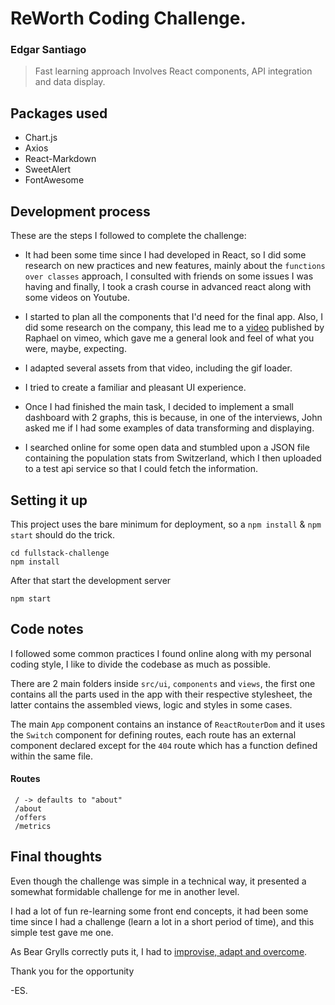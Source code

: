 # ReWorth Coding Challenge.
### Edgar Santiago


> Fast learning approach
> Involves React components, API integration and data display.

## Packages used
- Chart.js
- Axios
- React-Markdown
- SweetAlert
- FontAwesome

## Development process

These are the steps I followed to complete the challenge:

- It had been some time since I had developed in React, so I did some research on new practices and new features, mainly about the ```functions over classes``` approach, I consulted with friends on some issues I was having and finally, I took a crash course in advanced react along with some videos on Youtube.

- I started to plan all the components that I'd need for the final app. Also, I did some research on the company, this lead me to a [video](https://vimeo.com/404406126) published by Raphael on vimeo, which gave me a general look and feel of what you were, maybe, expecting.

- I adapted several assets from that video, including the gif loader.

- I tried to create a familiar and pleasant UI experience.

- Once I had finished the main task, I decided to implement a small dashboard with 2 graphs, this is because, in one of the interviews, John asked me if I had some examples of data transforming and displaying.

- I searched online for some open data and stumbled upon a JSON file containing the population stats from Switzerland, which I then uploaded to a test api service so that I could fetch the information.


## Setting it up

This project uses the bare minimum for deployment, so a ```npm install``` & ```npm start```   should do the trick.


```{.bash}
cd fullstack-challenge
npm install
```

After that start the development server

```{.bash}
npm start
```


## Code notes

I followed some common practices I found online along with my personal coding style, I like to divide the codebase as much as possible.

There are 2 main folders inside ```src/ui```, ```components``` and ``views``, the first one contains all the parts used in the app with their respective stylesheet, 
the latter contains the assembled views, logic and styles in some cases.

The main ``App`` component contains an instance of ``ReactRouterDom`` and it uses the ``Switch`` component for defining routes, each route 
has an external component declared except for the ``404`` route which has a function defined within the same file.

#### Routes
```
 / -> defaults to "about" 
 /about
 /offers
 /metrics
```

## Final thoughts

Even though the challenge was simple in a technical way, it presented a somewhat formidable challenge for me in another level.

I had a lot of fun re-learning some front end concepts, it had been some time since I had a challenge (learn a lot in a short period of time), and this simple test gave me one. 

As Bear Grylls correctly puts it, I had to [improvise, adapt and overcome](https://www.meme-arsenal.com/memes/14bfd841d1b56eb71dda535bbc9dfc3b.jpg).

Thank you for the opportunity

-ES.

